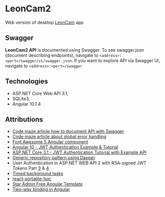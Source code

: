 # LeonCam2
Web version of desktop [LeonCam](https://github.com/kazimierczak-robert/LeonCam) app

## Swagger

**LeonCam2 API** is documented using Swagger. To see swagger.json (document describing endpoints), navigate to `<address>:<port>/swagger/v1/swagger.json`. If you want to explore API via Swagger UI, navigate to `<address>:<port>/swagger`

## Technologies

* ASP.NET Core Web API 3.1,
* SQLite3,
* Angular 10.1.4

## Attributions
* [Code maze article how to document API with Swagger](https://code-maze.com/swagger-ui-asp-net-core-web-api/)
* [Code maze article about global error handling](https://code-maze.com/global-error-handling-aspnetcore/)
* [Font Awesome 5 Angular component](https://github.com/FortAwesome/angular-fontawesome)
* [Angular 10 - JWT Authentication Example & Tutorial](https://jasonwatmore.com/post/2020/07/09/angular-10-jwt-authentication-example-tutorial)
* [ASP.NET Core 3.1 - JWT Authentication Tutorial with Example API](https://jasonwatmore.com/post/2019/10/11/aspnet-core-3-jwt-authentication-tutorial-with-example-api)
* [Generic repository pattern using Dapper](https://itnext.io/generic-repository-pattern-using-dapper-bd48d9cd7ead)
* User Authentication in ASP.NET WEB API 2 with RSA-signed JWT Tokens Part [3](https://zaven.co/blog/user-authentication-asp-net-web-api-2-rsa-jwt-tokens-part-3/) & [4](https://zaven.co/blog/user-authentication-asp-net-web-api-2-rsa-jwt-tokens-part-4/)
* [Timed background tasks](https://docs.microsoft.com/pl-pl/aspnet/core/fundamentals/host/hosted-services?view=aspnetcore-3.1&tabs=visual-studio#timed-background-tasks)
* [react-sortable-hoc](https://github.com/clauderic/react-sortable-hoc)
* [Star Admin Free Angular Template](https://github.com/BootstrapDash/StarAdmin-Free-Angular-Admin-Template)
* [Two-way binding in Angular](https://angular.io/guide/two-way-binding)
